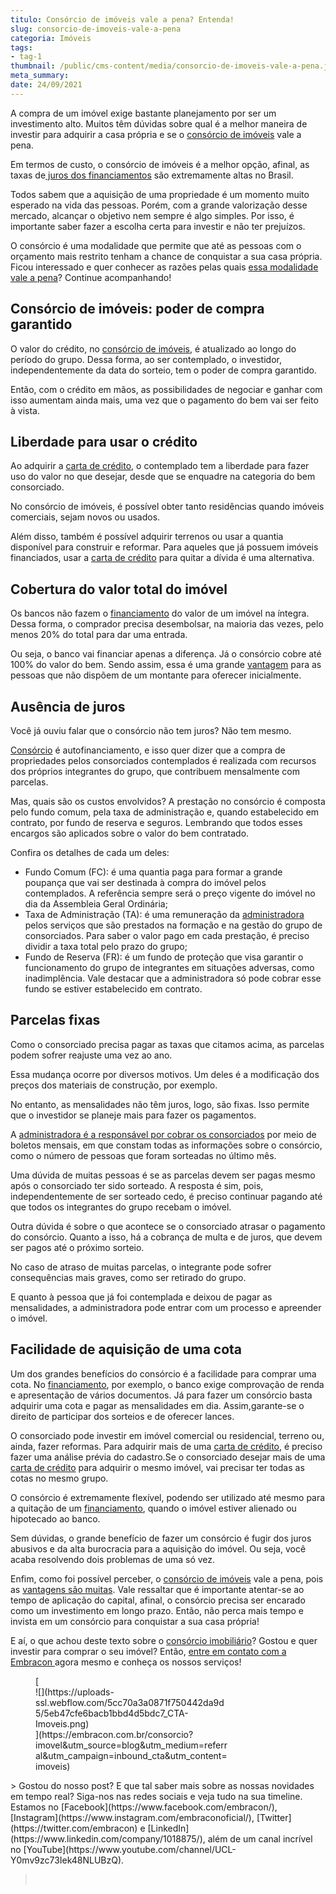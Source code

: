 ```yaml
---
titulo: Consórcio de imóveis vale a pena? Entenda!
slug: consorcio-de-imoveis-vale-a-pena
categoria: Imóveis
tags:
- tag-1
thumbnail: /public/cms-content/media/consorcio-de-imoveis-vale-a-pena.jpeg
meta_summary: 
date: 24/09/2021
---
```

A compra de um imóvel exige bastante planejamento por ser um investimento alto. Muitos têm dúvidas sobre qual é a melhor maneira de investir para adquirir a casa própria e se o [consórcio de imóveis](https://www.embracon.com.br/consorcio-de-imoveis) vale a pena.

Em termos de custo, o consórcio de imóveis é a melhor opção, afinal, as taxas de[ juros dos financiamentos](https://www.embracon.com.br/blog/financiamento-ou-consorcio-o-que-e-melhor-na-compra-de-um-imovel) são extremamente altas no Brasil.

Todos sabem que a aquisição de uma propriedade é um momento muito esperado na vida das pessoas. Porém, com a grande valorização desse mercado, alcançar o objetivo nem sempre é algo simples. Por isso, é importante saber fazer a escolha certa para investir e não ter prejuízos.

O consórcio é uma modalidade que permite que até as pessoas com o orçamento mais restrito tenham a chance de conquistar a sua casa própria. Ficou interessado e quer conhecer as razões pelas quais [essa modalidade vale a pena](https://www.embracon.com.br/blog/consorcio-vale-a-pena)? Continue acompanhando!

Consórcio de imóveis: poder de compra garantido
-----------------------------------------------

O valor do crédito, no [consórcio de imóveis](https://www.embracon.com.br/consorcio-de-imoveis), é atualizado ao longo do período do grupo. Dessa forma, ao ser contemplado, o investidor, independentemente da data do sorteio, tem o poder de compra garantido.

Então, com o crédito em mãos, as possibilidades de negociar e ganhar com isso aumentam ainda mais, uma vez que o pagamento do bem vai ser feito à vista.

Liberdade para usar o crédito
-----------------------------

Ao adquirir a [carta de crédito](https://www.embracon.com.br/conhecaoconsorcio/o-que-e-carta-de-credito), o contemplado tem a liberdade para fazer uso do valor no que desejar, desde que se enquadre na categoria do bem consorciado.

No consórcio de imóveis, é possível obter tanto residências quando imóveis comerciais, sejam novos ou usados.

Além disso, também é possível adquirir terrenos ou usar a quantia disponível para construir e reformar. Para aqueles que já possuem imóveis financiados, usar a [carta de crédito](https://www.embracon.com.br/conhecaoconsorcio/o-que-e-carta-de-credito) para quitar a dívida é uma alternativa.

Cobertura do valor total do imóvel
----------------------------------

Os bancos não fazem o [financiamento](https://www.embracon.com.br/blog/financiamento-ou-consorcio-o-que-e-melhor-na-compra-de-um-imovel) do valor de um imóvel na íntegra. Dessa forma, o comprador precisa desembolsar, na maioria das vezes, pelo menos 20% do total para dar uma entrada.

Ou seja, o banco vai financiar apenas a diferença. Já o consórcio cobre até 100% do valor do bem. Sendo assim, essa é uma grande [vantagem](https://www.embracon.com.br/blog/confira-10-vantagens-indiscutiveis-do-consorcio) para as pessoas que não dispõem de um montante para oferecer inicialmente.

Ausência de juros
-----------------

Você já ouviu falar que o consórcio não tem juros? Não tem mesmo.

[Consórcio](https://www.embracon.com.br/consorcio-de-imoveis) é autofinanciamento, e isso quer dizer que a compra de propriedades pelos consorciados contemplados é realizada com recursos dos próprios integrantes do grupo, que contribuem mensalmente com parcelas.

Mas, quais são os custos envolvidos? A prestação no consórcio é composta pelo fundo comum, pela taxa de administração e, quando estabelecido em contrato, por fundo de reserva e seguros. Lembrando que todos esses encargos são aplicados sobre o valor do bem contratado.

Confira os detalhes de cada um deles:

- Fundo Comum (FC): é uma quantia paga para formar a grande poupança que vai ser destinada à compra do imóvel pelos contemplados. A referência sempre será o preço vigente do imóvel no dia da Assembleia Geral Ordinária;
- Taxa de Administração (TA): é uma remuneração da [administradora](https://www.embracon.com.br/blog/afinal-o-que-uma-administradora-de-consorcio-faz) pelos serviços que são prestados na formação e na gestão do grupo de consorciados. Para saber o valor pago em cada prestação, é preciso dividir a taxa total pelo prazo do grupo;
- Fundo de Reserva (FR): é um fundo de proteção que visa garantir o funcionamento do grupo de integrantes em situações adversas, como inadimplência. Vale destacar que a administradora só pode cobrar esse fundo se estiver estabelecido em contrato.

Parcelas fixas
--------------

Como o consorciado precisa pagar as taxas que citamos acima, as parcelas podem sofrer reajuste uma vez ao ano.

Essa mudança ocorre por diversos motivos. Um deles é a modificação dos preços dos materiais de construção, por exemplo.

No entanto, as mensalidades não têm juros, logo, são fixas. Isso permite que o investidor se planeje mais para fazer os pagamentos.

A [administradora é a responsável por cobrar os consorciados](https://www.embracon.com.br/blog/afinal-o-que-uma-administradora-de-consorcio-faz) por meio de boletos mensais, em que constam todas as informações sobre o consórcio, como o número de pessoas que foram sorteadas no último mês.

Uma dúvida de muitas pessoas é se as parcelas devem ser pagas mesmo após o consorciado ter sido sorteado. A resposta é sim, pois, independentemente de ser sorteado cedo, é preciso continuar pagando até que todos os integrantes do grupo recebam o imóvel.

Outra dúvida é sobre o que acontece se o consorciado atrasar o pagamento do consórcio. Quanto a isso, há a cobrança de multa e de juros, que devem ser pagos até o próximo sorteio.

No caso de atraso de muitas parcelas, o integrante pode sofrer consequências mais graves, como ser retirado do grupo.

E quanto à pessoa que já foi contemplada e deixou de pagar as mensalidades, a administradora pode entrar com um processo e apreender o imóvel.

Facilidade de aquisição de uma cota
-----------------------------------

Um dos grandes benefícios do consórcio é a facilidade para comprar uma cota. No [financiamento](https://www.embracon.com.br/blog/financiamento-ou-consorcio-o-que-e-melhor-na-compra-de-um-imovel), por exemplo, o banco exige comprovação de renda e apresentação de vários documentos. Já para fazer um consórcio basta adquirir uma cota e pagar as mensalidades em dia. Assim,garante-se o direito de participar dos sorteios e de oferecer lances.

O consorciado pode investir em imóvel comercial ou residencial, terreno ou, ainda, fazer reformas. Para adquirir mais de uma [carta de crédito](https://www.embracon.com.br/conhecaoconsorcio/o-que-e-carta-de-credito), é preciso fazer uma análise prévia do cadastro.Se o consorciado desejar mais de uma [carta de crédito](https://www.embracon.com.br/conhecaoconsorcio/o-que-e-carta-de-credito) para adquirir o mesmo imóvel, vai precisar ter todas as cotas no mesmo grupo.

O consórcio é extremamente flexível, podendo ser utilizado até mesmo para a quitação de um [financiamento](https://www.embracon.com.br/blog/financiamento-ou-consorcio-o-que-e-melhor-na-compra-de-um-imovel), quando o imóvel estiver alienado ou hipotecado ao banco.

Sem dúvidas, o grande benefício de fazer um consórcio é fugir dos juros abusivos e da alta burocracia para a aquisição do imóvel. Ou seja, você acaba resolvendo dois problemas de uma só vez.

Enfim, como foi possível perceber, o [consórcio de imóveis](https://www.embracon.com.br/consorcio-de-imoveis) vale a pena, pois as [vantagens são muitas](https://www.embracon.com.br/blog/confira-10-vantagens-indiscutiveis-do-consorcio). Vale ressaltar que é importante atentar-se ao tempo de aplicação do capital, afinal, o consórcio precisa ser encarado como um investimento em longo prazo. Então, não perca mais tempo e invista em um consórcio para conquistar a sua casa própria!

E aí, o que achou deste texto sobre o [consórcio imobiliário](https://www.embracon.com.br/consorcio-de-imoveis)? Gostou e quer investir para comprar o seu imóvel? Então, [entre em contato com a Embracon ](https://www.embracon.com.br/)agora mesmo e conheça os nossos serviços!

<figure class="w-richtext-figure-type-image w-richtext-align-center" style="max-width:310px">[<div>![](https://uploads-ssl.webflow.com/5cc70a3a0871f750442da9d5/5eb47cfe6bacb1bbd4d5bdc7_CTA-Imoveis.png)</div>](https://embracon.com.br/consorcio?imovel&utm_source=blog&utm_medium=referral&utm_campaign=inbound_cta&utm_content=imoveis)</figure>> Gostou do nosso post? E que tal saber mais sobre as nossas novidades em tempo real? Siga-nos nas redes sociais e veja tudo na sua timeline. Estamos no [Facebook](https://www.facebook.com/embracon/), [Instagram](https://www.instagram.com/embraconoficial/), [Twitter](https://twitter.com/embracon) e [LinkedIn](https://www.linkedin.com/company/1018875/), além de um canal incrível no [YouTube](https://www.youtube.com/channel/UCL-Y0mv9zc73Iek48NLUBzQ).

> ‍

